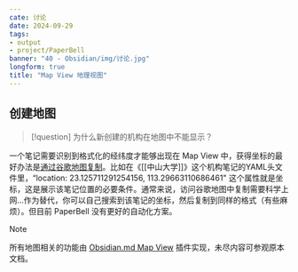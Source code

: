 ```yaml
---
cate: 讨论
date: 2024-09-29
tags:
- output
- project/PaperBell
banner: "40 - Obsidian/img/讨论.jpg"
longform: true
title: "Map View 地理视图"
---
```


## 创建地图

> [!question]
> 为什么新创建的机构在地图中不能显示？

一个笔记需要识别到格式化的经纬度才能够出现在 Map View 中，获得坐标的最好办法是[通过谷歌地图复制](https://github.com/esm7/obsidian-map-view#tip-copying-from-google-maps)。比如在《[[中山大学]]》这个机构笔记的YAML头文件里，“location: 23.125711291254156, 113.29663110686461" 这个属性就是坐标，这是展示该笔记位置的必要条件。通常来说，访问谷歌地图中复制需要科学上网...作为替代，你可以自己搜索到该笔记的坐标，然后复制到同样的格式（有些麻烦）。但目前 PaperBell 没有更好的自动化方案。

>[!note]
> 所有地图相关的功能由 [Obsidian.md Map View](https://github.com/esm7/obsidian-map-view) 插件实现，未尽内容可参观原本文档。
